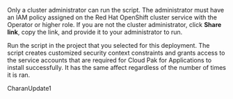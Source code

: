 Only a cluster administrator can run the script. The administrator must have an IAM policy assigned on the Red Hat OpenShift cluster service with the Operator or higher role. If you are not the cluster administrator, click **Share link**, copy the link, and provide it to your administrator to run.

Run the script in the project that you selected for this deployment. The script creates customized security context constraints and grants access to the service accounts that are required for Cloud Pak for Applications to install successfully. It has the same affect regardless of the number of times it is ran.


CharanUpdate1